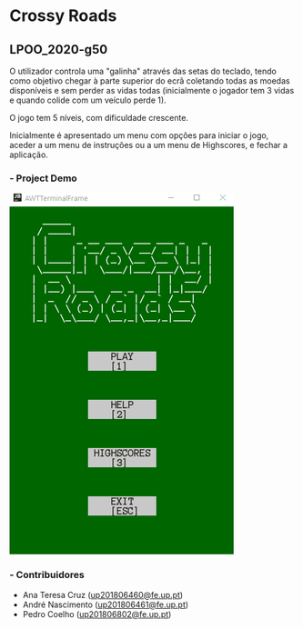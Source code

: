 # Crossy Roads
## LPOO_2020-g50

O utilizador controla uma "galinha" através das setas do teclado, tendo como objetivo chegar à parte superior do ecrã coletando todas as moedas disponíveis e sem perder as vidas todas (inicialmente o jogador tem 3 vidas e quando colide com um veículo perde 1).
<p> O jogo tem 5 níveis, com dificuldade crescente.
<p>Inicialmente é apresentado um menu com opções para iniciar o jogo, aceder a um menu de instruções ou a um menu de Highscores, e fechar a aplicação.

### - Project Demo

![demo](./docs/project_demo/demo.gif)

### - Contribuidores

- Ana Teresa Cruz (up201806460@fe.up.pt)
- André Nascimento (up201806461@fe.up.pt)
- Pedro Coelho (up201806802@fe.up.pt)

